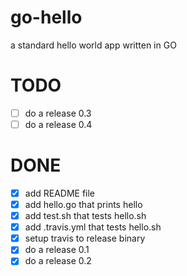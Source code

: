 # go-hello
a standard hello world app written in GO

# TODO
- [ ] do a release 0.3
- [ ] do a release 0.4

# DONE
- [x] add README file
- [x] add hello.go that prints hello
- [x] add test.sh that tests hello.sh
- [x] add .travis.yml that tests hello.sh
- [x] setup travis to release binary
- [x] do a release 0.1
- [x] do a release 0.2
